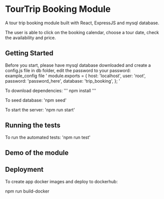 
# TourTrip Booking Module

A tour trip booking module built with React, ExpressJS and mysql database.

The user is able to click on the booking calendar, choose a tour date, check the availability and price.

## Getting Started
Before you start, please have mysql database downloaded and create a config.js file in db folder, edit the password to your password:
example_config file 
'
module.exports = {
  host: 'localhost',
  user: 'root',
  password: 'password_here',
  database: 'trip_booking',
};
'

To download dependencies:
'''
npm install
'''

To seed database:
'npm seed'

To start the server:
'npm run start'

## Running the tests

To run the automated tests:
'npm run test'

## Demo of the module




## Deployment

To create app docker images and deploy to dockerhub:

npm run build-docker



